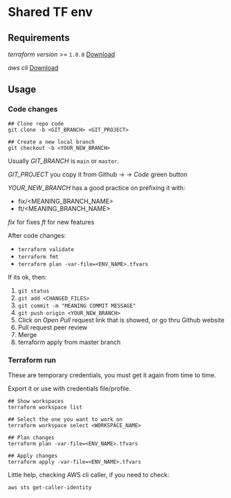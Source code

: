 # Shared TF env


## Requirements

*terraform version* >= `1.0.0`        [Download](https://www.terraform.io/downloads.html)

*aws cli*                             [Download](https://aws.amazon.com/cli/)



## Usage


### Code changes

```
## Clone repo code
git clone -b <GIT_BRANCH> <GIT_PROJECT>

## Create a new local branch
git checkout -b <YOUR_NEW_BRANCH>
```

Usually *GIT_BRANCH* is `main` or `master`.

*GIT_PROJECT* you copy it from Github -> <Repository> -> *Code* green button


*YOUR_NEW_BRANCH* has a good practice on prefixing it with:
- fix/<MEANING_BRANCH_NAME>
- ft/<MEANING_BRANCH_NAME>

*fix* for fixes
*ft*  for new features


After code changes:

- `terraform validate`
- `terraform fmt`
- `terraform plan -var-file=<ENV_NAME>.tfvars`

If its ok, then:

1. `git status`
2. `git add <CHANGED_FILES>`
3. `git commit -m "MEANING COMMIT MESSAGE"`
4. `git push origin <YOUR_NEW_BRANCH>`
5. Click on *Open Pull* request link that is showed, or go thru Github website
6. Pull request peer review
7. Merge
8. terraform apply from master branch


### Terraform run


These are temporary credentials, you must get it again from time to time.

Export it or use with credentials file/profile.


```
## Show workspaces
terraform workspace list

## Select the one you want to work on
terraform workspace select <WORKSPACE_NAME>

## Plan changes
terraform plan -var-file=<ENV_NAME>.tfvars

## Apply changes
terraform apply -var-file=<ENV_NAME>.tfvars

```

Little help, checking AWS cli caller, if you need to check:
```
aws sts get-caller-identity
```


